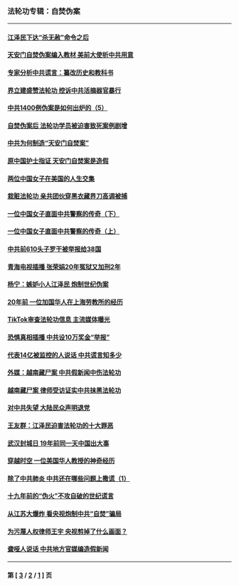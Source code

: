 ### 法轮功专辑：自焚伪案
---
#### [江泽民下达“杀无赦”命令之后](../../pages/nf5562/n13878084.md?03100430) 
#### [天安门自焚伪案编入教材 美前大使析中共用意](../../pages/nf5562/n13791932.md?03100430) 
#### [专家分析中共谎言：纂改历史和教科书](../../pages/nf5562/n13781542.md?03100430) 
#### [界立建盛赞法轮功 控诉中共活摘器官暴行](../../pages/nf5562/n13781971.md?03100430) 
#### [中共1400例伪案是如何出炉的（5）](../../pages/nf5562/n13226831.md?03100430) 
#### [自焚伪案后 法轮功学员被迫害致死案例剧增](../../pages/nf5562/n13190600.md?03100430) 
#### [中共为何制造“天安门自焚案”](../../pages/nf5562/n13183270.md?03100430) 
#### [原中国护士指证 天安门自焚案是造假](../../pages/nf5562/n13172289.md?03100430) 
#### [两位中国女子在美国的人生交集](../../pages/nf5562/n13156138.md?03100430) 
#### [栽赃法轮功 亲共团伙穿黑衣藏界刀高调被捕](../../pages/nf5562/n13073780.md?03100430) 
#### [一位中国女子直面中共警察的传奇（下）](../../pages/nf5562/n12989706.md?03100430) 
#### [一位中国女子直面中共警察的传奇（上）](../../pages/nf5562/n12985072.md?03100430) 
#### [中共前610头子罗干被举报给38国](../../pages/nf5562/n12975419.md?03100430) 
#### [青海电视插播 张荣娟20年冤狱又加刑2年](../../pages/nf5562/n12738166.md?03100430) 
#### [杨宁：嫉妒小人江泽民 炮制世纪伪案](../../pages/nf5562/n12724108.md?03100430) 
#### [20年前 一位加国华人在上海劳教所的经历](../../pages/nf5562/n12707932.md?03100430) 
#### [TikTok审查法轮功信息 主流媒体曝光](../../pages/nf5562/n12362336.md?03100430) 
#### [恐惧真相插播 中共设10万奖金“举报”](../../pages/nf5562/n12306396.md?03100430) 
#### [代表14亿被监控的人说话 中共谎言知多少](../../pages/nf5562/n12297484.md?03100430) 
#### [外媒：越南藏尸案 中共假新闻中伤法轮功](../../pages/nf5562/n12264411.md?03100430) 
#### [越南藏尸案 律师受访证实中共抹黑法轮功](../../pages/nf5562/n12261878.md?03100430) 
#### [对中共失望 大陆民众声明退党](../../pages/nf5562/n12187315.md?03100430) 
#### [王友群：江泽民迫害法轮功的十大罪恶](../../pages/nf5562/n12169074.md?03100430) 
#### [武汉封城日 19年前同一天中国出大事](../../pages/nf5562/n12150901.md?03100430) 
#### [穿越时空  一位美国华人教授的神奇经历](../../pages/nf5562/n12097460.md?03100430) 
#### [除了中共肺炎 中共还在哪些问题上撒谎（1）](../../pages/nf5562/n11955770.md?03100430) 
#### [十九年前的“伪火”不攻自破的世纪谎言](../../pages/nf5562/n11813238.md?03100430) 
#### [从江苏大爆炸 看央视炮制中共“自焚”骗局](../../pages/nf5562/n11140275.md?03100430) 
#### [为污蔑人权律师王宇 央视剪掉了什么画面？](../../pages/nf5562/n11130142.md?03100430) 
#### [聋哑人说话 中共地方官媒编造假新闻](../../pages/nf5562/n11006067.md?03100430) 

---
#### 第 [ [3](./3.md?03100430) / [2](./2.md?03100430) / [1](./1.md?03100430) ] 页
